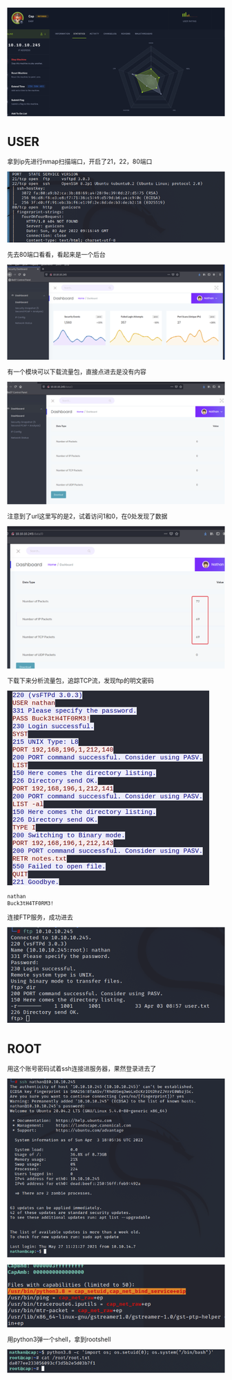 ![image-20220403165705019](https://raw.githubusercontent.com/huamang/image/master/image-20220403165705019.png)

# USER

拿到ip先进行nmap扫描端口，开启了21，22，80端口

![image-20220403172139435](https://raw.githubusercontent.com/huamang/image/master/image-20220403172139435.png)

先去80端口看看，看起来是一个后台

![image-20220404000552682](https://raw.githubusercontent.com/huamang/image/master/image-20220404000552682.png)

有一个模块可以下载流量包，直接点进去是没有内容

![image-20220404005421058](https://raw.githubusercontent.com/huamang/image/master/image-20220404005421058.png)

注意到了url这里写的是2，试着访问1和0，在0处发现了数据

![image-20220404011754258](https://raw.githubusercontent.com/huamang/image/master/image-20220404011754258.png)

下载下来分析流量包，追踪TCP流，发现ftp的明文密码

![image-20220404012029752](https://raw.githubusercontent.com/huamang/image/master/image-20220404012029752.png)

```
nathan
Buck3tH4TF0RM3!
```

连接FTP服务，成功进去

![image-20220404012433333](https://raw.githubusercontent.com/huamang/image/master/image-20220404012433333.png)

# ROOT

用这个账号密码试着ssh连接进服务器，果然登录进去了

![image-20220404020752929](https://raw.githubusercontent.com/huamang/image/master/image-20220404020752929.png)

![image-20220404025257683](https://raw.githubusercontent.com/huamang/image/master/image-20220404025257683.png)

用python3弹一个shell，拿到rootshell

![image-20220404033255766](https://raw.githubusercontent.com/huamang/image/master/image-20220404033255766.png)

